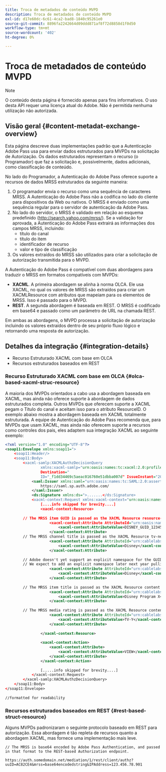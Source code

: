 ```yaml
---
title: Troca de metadados de conteúdo MVPD
description: Troca de metadados de conteúdo MVPD
exl-id: d17e60dc-6c61-4ca2-bad8-1840c95261e0
source-git-commit: 8896fa2242664d09ddd871af8f72d8858d1f0d50
workflow-type: tm+mt
source-wordcount: '402'
ht-degree: 0%

---
```


# Troca de metadados de conteúdo MVPD

>[!NOTE]
>
>O conteúdo desta página é fornecido apenas para fins informativos. O uso desta API requer uma licença atual do Adobe. Não é permitida nenhuma utilização não autorizada.

## Visão geral {#content-metadat-exchange-overview}

Esta página descreve duas implementações padrão que a Autenticação Adobe Pass usa para enviar dados estruturados para MVPDs na solicitação de Autorização.  Os dados estruturados representam o recurso (o Programador) que faz a solicitação e, possivelmente, dados adicionais, como classificação de conteúdo.

No lado do Programador, a Autenticação do Adobe Pass oferece suporte a recursos de dados MRSS estruturados da seguinte maneira:

1. O programador envia o recurso como uma sequência de caracteres MRSS. A Autenticação do Adobe Pass não a codifica no lado do cliente para dispositivos da Web ou nativos. O MRSS é enviado como uma sequência regular para o servidor de autenticação da Adobe Pass.
1. No lado do servidor, o MRSS é validado em relação ao esquema predefinido (http://search.yahoo.com/mrss/).  Se a validação for aprovada, a Autenticação do Adobe Pass extrairá as informações dos campos MRSS, incluindo:
   * título do canal
   * título do item
   * identificador de recurso
   * valor e tipo de classificação
1. Os valores extraídos do MRSS são utilizados para criar a solicitação de autorização transmitida para o MVPD.

A Autenticação do Adobe Pass é compatível com duas abordagens para traduzir o MRSS em formatos compatíveis com MVPDs:

* **XACML**.  A primeira abordagem se alinha à norma OLCA.  Ele usa XACML, no qual os valores de MRSS são extraídos para criar um XACMLResource com atributos que mapeiam para os elementos de MRSS.  Isso é passado para o MVPD.
* **REST**.  A segunda abordagem é baseada em REST.  O MRSS é codificado em base64 e passado como um parâmetro de URL na chamada REST.

Em ambas as abordagens, o MVPD processa a solicitação de autorização incluindo os valores extraídos dentro de seu próprio fluxo lógico e retornando uma resposta de autorização.

## Detalhes da integração {#integration-details}

* Recurso Estruturado XACML com base em OLCA
* Recursos estruturados baseados em REST

### Recurso Estruturado XACML com base em OLCA {#olca-based-xacml-struc-resource}

A maioria dos MVPDs orientados a cabo usa a abordagem baseada em XACML, mas ainda não oferece suporte à abordagem de dados estruturados completa.  Outros MVPDs que oferecem suporte a XACML pegam o Título do canal e aceitam isso para o atributo ResourceID. O exemplo abaixo mostra a abordagem baseada em XACML totalmente estruturada. A equipe de Autenticação do Adobe Pass recomenda que, para MVPDs que usam XACML, mas ainda não oferecem suporte a recursos como controles dos pais, eles adaptem sua integração XACML ao seguinte exemplo:

```XML
<?xml version="1.0" encoding="UTF-8"?>
<soap11:Envelope xmlns:soap11=">
    <soap11:Header/>
    <soap11:Body>
        <xacml-samlp:XACMLAuthzDecisionQuery
                xmlns:xacml-samlp="urn:oasis:names:tc:xacml:2.0:profile:saml2.0:v2:schema:protocol"
                Destination="
                ID="_f1dd34469c5aeac016760e51dbba007d" IssueInstant="2012-06-26T16:30:24.879Z" Version="2.0">
            <saml:Issuer xmlns:saml="urn:oasis:names:tc:SAML:2.0:assertion">
                https://saml.sp.auth.adobe.com/
            </saml:Issuer>
            <ds:Signature xmlns:ds=">.......</ds:Signature>
            <xacml-context:Request xmlns:xacml-context="urn:oasis:names:tc:xacml:2.0:context:schema:os">
                [....info skipped for brevity....]
                <xacml-context:Resource>
 
        // The MRSS item GUID is passed as the XACML Resource resource-id
                    <xacml-context:Attribute AttributeId="urn:oasis:names:tc:xacml:1.0:resource:resource-id">
                        <xacml-context:AttributeValue>DISNEY_GUID_12345</xacml-context:AttributeValue>
                    </xacml-context:Attribute>
        // The MRSS channel title is passed as the XACML Resource tv-network
                    <xacml-context:Attribute AttributeId="urn:cablelabs:ocla:1.0:attribute:content:tv-network">
                        <xacml-context:AttributeValue>Disney</xacml-context:AttributeValue>
                    </xacml-context:Attribute>
 
        // Adobe doesn't yet support an explicit namespace for the GUID, so we reuse the channel title as the GUID.  
        // We expect to add an explicit namespace later next year pulling it from the GUID scheme attribute.
                    <xacml-context:Attribute AttributeId="urn:cablelabs:ocla:1.0:attribute:content:id:namespace">
                        <xacml-context:AttributeValue>Disney</xacml-context:AttributeValue>
                    </xacml-context:Attribute>
 
        // The MRSS item title is passed as the XACML Resource content title
                    <xacml-context:Attribute AttributeId="urn:cablelabs:ocla:1.0:attribute:content:title">
                        <xacml-context:AttributeValue>Disney Program X</xacml-context:AttributeValue>
                    </xacml-context:Attribute>
 
        // The MRSS media rating is passed as the XACML Resource content rating 
                    <xacml-context:Attribute AttributeId="urn:cablelabs:ocla:1.0:attribute:content:rating:vchip">
                        <xacml-context:AttributeValue>TV-Y</xacml-context:AttributeValue>
                    </xacml-context:Attribute>
 
                </xacml-context:Resource>
 
                <xacml-context:Action>
                    <xacml-context:Attribute>
                        <xacml-context:AttributeValue>VIEW</xacml-context:AttributeValue>
                    </xacml-context:Attribute>
                </xacml-context:Action>
 
                [.....info skipped for brevity....]
            </xacml-context:Request>
        </xacml-samlp:XACMLAuthzDecisionQuery>
    </soap11:Body>
</soap11:Envelope>
 
//formatted for readability
```

### Recursos estruturados baseados em REST {#rest-based-struct-resource}

Alguns MVPDs padronizaram o seguinte protocolo baseado em REST para autorização. Essa abordagem é tão repleta de recursos quanto a abordagem XACML, mas fornece uma implementação mais leve.

`// The MRSS is base64 encoded by Adobe Pass Authentication, and passed in that format to the REST-based Authorization endpoint.`

`https://auth.somedomain.net/mediation/1/rest/client/authz?uuID=AC82CE4&mrss=base64encodedstring&IPAddress=123.456.78.901`

<!--
>[!RELATEDINFORMATION]
>* [User Metadata Exchange](/help/authentication/mvpd-user-metadata-exchng.md)
>* [Logout](/help/authentication/usecase-mvpd-logout.md)
>* [Programmer Integration Guide: Identifying Protected Resources](/help/authentication/identify-protected-resources.md)
>* [Programmer Integration Guide: User Metadata Exchange](/help/authentication/user-metadata.md)
-->
